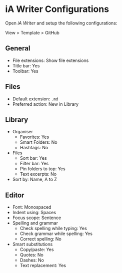 # iA Writer Configurations

Open *iA Writer* and setup the following configurations:

View > Template > GitHub

## General

- File extensions: Show file extensions
- Title bar: Yes
- Toolbar: Yes

## Files

- Default extension: `.md`
- Preferred action: New in Library

## Library

- Organiser
  - Favorites: Yes
  - Smart Folders: No 
  - Hashtags: No 
- Files
  - Sort bar: Yes 
  - Filter bar: Yes 
  - Pin folders to top: Yes 
  - Text excerpts: No 
- Sort by: Name, A to Z

## Editor

- Font: Monospaced
- Indent using: Spaces
- Focus scope: Sentence
- Spelling and grammar
  - Check spelling while typing: Yes
  - Check grammar while spelling: Yes
  - Correct spelling: No
- Smart substitutions
  - Copy/paste: Yes
  - Quotes: No
  - Dashes: No
  - Text replacement: Yes
